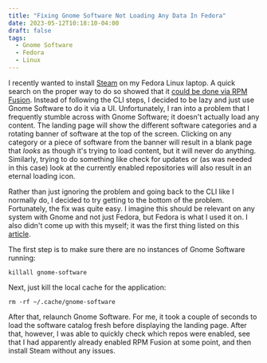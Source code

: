 ```yaml
---
title: "Fixing Gnome Software Not Loading Any Data In Fedora"
date: 2023-05-12T10:18:10-04:00
draft: false
tags:
  - Gnome Software
  - Fedora
  - Linux
---
```


I recently wanted to install [Steam](https://store.steampowered.com/) on my Fedora Linux laptop. A quick search on the proper way to do so showed that it [could be done via RPM Fusion](https://itsfoss.com/install-steam-fedora/). Instead of following the CLI steps, I decided to be lazy and just use Gnome Software to do it via a UI. Unfortunately, I ran into a problem that I frequently stumble across with Gnome Software; it doesn't actually load any content. The landing page will show the different software categories and a rotating banner of software at the top of the screen. Clicking on any category or a piece of software from the banner will result in a blank page that _looks_ as though it's trying to load content, but it will never do anything. Similarly, trying to do something like check for updates or (as was needed in this case) look at the currently enabled repositories will also result in an eternal loading icon.

Rather than just ignoring the problem and going back to the CLI like I normally do, I decided to try getting to the bottom of the problem. Fortunately, the fix was quite easy. I imagine this should be relevant on any system with Gnome and not just Fedora, but Fedora is what I used it on. I also didn't come up with this myself; it was the first thing listed on this [article](https://www.linuxuprising.com/2019/03/fix-gnome-software-stuck-with-software.html).

The first step is to make sure there are no instances of Gnome Software running:

```shell
killall gnome-software
```

Next, just kill the local cache for the application:

```shell
rm -rf ~/.cache/gnome-software
```

After that, relaunch Gnome Software. For me, it took a couple of seconds to load the software catalog fresh before displaying the landing page. After that, however, I was able to quickly check which repos were enabled, see that I had apparently already enabled RPM Fusion at some point, and then install Steam without any issues.